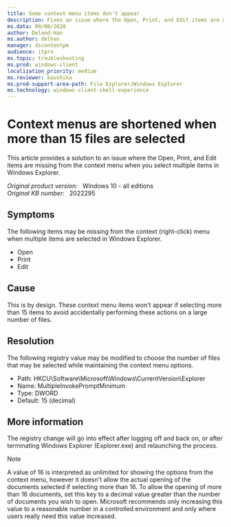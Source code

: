 ```yaml
---
title: Some context menu items don't appear
description: Fixes an issue where the Open, Print, and Edit items are missing from the context menu when you select multiple items in Windows Explorer.
ms.data: 09/08/2020
author: Deland-Han
ms.author: delhan
manager: dscontentpm
audience: itpro
ms.topic: troubleshooting
ms.prod: windows-client
localization_priority: medium
ms.reviewer: kaushika
ms.prod-support-area-path: File Explorer/Windows Explorer
ms.technology: windows-client-shell-experience
---
```

# Context menus are shortened when more than 15 files are selected

This article provides a solution to an issue where the Open, Print, and Edit items are missing from the context menu when you select multiple items in Windows Explorer.

_Original product version:_ &nbsp; Windows 10 - all editions  
_Original KB number:_ &nbsp; 2022295

## Symptoms

The following items may be missing from the context (right-click) menu when multiple items are selected in Windows Explorer.

- Open
- Print
- Edit

## Cause

This is by design. These context menu items won't appear if selecting more than 15 items to avoid accidentally performing these actions on a large number of files.

## Resolution

The following registry value may be modified to choose the number of files that may be selected while maintaining the context menu options.

- Path: HKCU\Software\Microsoft\Windows\CurrentVersion\Explorer
- Name: MultipleInvokePromptMinimum
- Type: DWORD
- Default: 15 (decimal)

## More information

The registry change will go into effect after logging off and back on, or after terminating Windows Explorer (Explorer.exe) and relaunching the process.

> [!NOTE]
> A value of 16 is interpreted as unlimited for showing the options from the context menu, however it doesn't allow the actual opening of the documents selected if selecting more than 16. To allow the opening of more than 16 documents, set this key to a decimal value greater than the number of documents you wish to open. Microsoft recommends only increasing this value to a reasonable number in a controlled environment and only where users really need this value increased.
